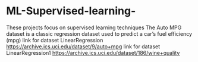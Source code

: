 # ML-Supervised-learning-
These projects focus on supervised learning techniques
The Auto MPG dataset is a classic regression dataset used to predict a car’s fuel efficiency (mpg)
link for dataset LinearRegression  https://archive.ics.uci.edu/dataset/9/auto+mpg
link for dataset LinearRegression1 https://archive.ics.uci.edu/dataset/186/wine+quality

